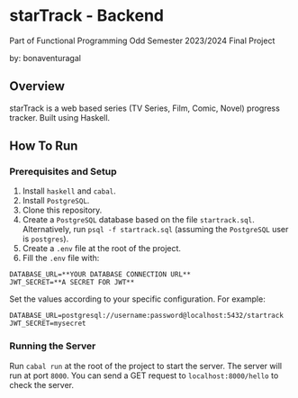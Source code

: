 # starTrack - Backend

Part of Functional Programming Odd Semester 2023/2024 Final Project

by: bonaventuragal

## Overview

starTrack is a web based series (TV Series, Film, Comic, Novel) progress tracker. Built using Haskell.

## How To Run

### Prerequisites and Setup
1. Install `haskell` and `cabal`.
2. Install `PostgreSQL`.
3. Clone this repository.
4. Create a `PostgreSQL` database based on the file `startrack.sql`. Alternatively, run `psql -f startrack.sql` (assuming the `PostgreSQL` user is `postgres`).
5. Create a `.env` file at the root of the project.
6. Fill the `.env` file with:
```env
DATABASE_URL=**YOUR DATABASE CONNECTION URL**
JWT_SECRET=**A SECRET FOR JWT**
```

Set the values according to your specific configuration. For example:

```env
DATABASE_URL=postgresql://username:password@localhost:5432/startrack
JWT_SECRET=mysecret
```

### Running the Server
Run `cabal run` at the root of the project to start the server. The server will run at port `8000`. You can send a GET request to `localhost:8000/hello` to check the server.
